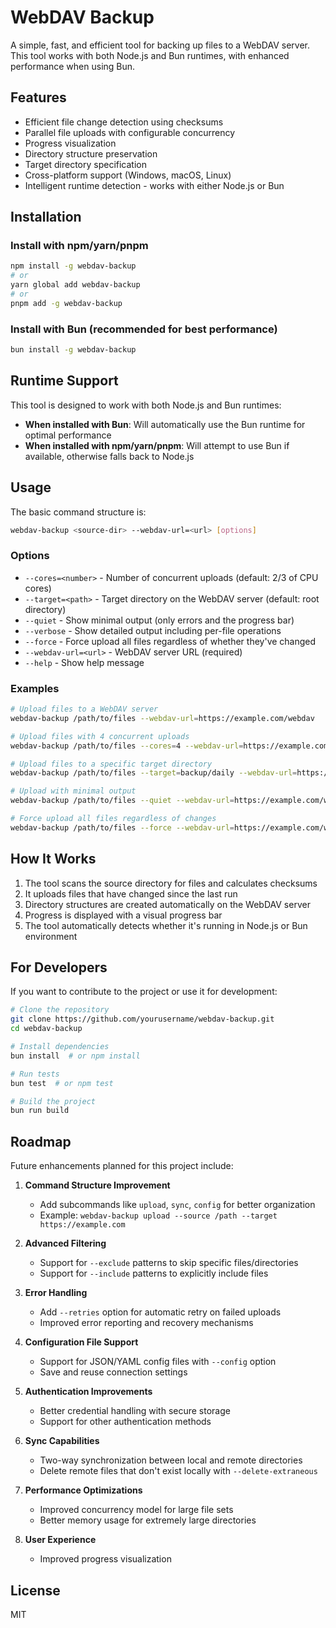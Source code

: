 # WebDAV Backup

A simple, fast, and efficient tool for backing up files to a WebDAV server. This tool works with both Node.js and Bun runtimes, with enhanced performance when using Bun.

## Features

- Efficient file change detection using checksums
- Parallel file uploads with configurable concurrency
- Progress visualization
- Directory structure preservation
- Target directory specification
- Cross-platform support (Windows, macOS, Linux)
- Intelligent runtime detection - works with either Node.js or Bun

## Installation

### Install with npm/yarn/pnpm

```bash
npm install -g webdav-backup
# or
yarn global add webdav-backup
# or
pnpm add -g webdav-backup
```

### Install with Bun (recommended for best performance)

```bash
bun install -g webdav-backup
```

## Runtime Support

This tool is designed to work with both Node.js and Bun runtimes:

- **When installed with Bun**: Will automatically use the Bun runtime for optimal performance
- **When installed with npm/yarn/pnpm**: Will attempt to use Bun if available, otherwise falls back to Node.js

## Usage

The basic command structure is:

```bash
webdav-backup <source-dir> --webdav-url=<url> [options]
```

### Options

- `--cores=<number>` - Number of concurrent uploads (default: 2/3 of CPU cores)
- `--target=<path>` - Target directory on the WebDAV server (default: root directory)
- `--quiet` - Show minimal output (only errors and the progress bar)
- `--verbose` - Show detailed output including per-file operations
- `--force` - Force upload all files regardless of whether they've changed
- `--webdav-url=<url>` - WebDAV server URL (required)
- `--help` - Show help message

### Examples

```bash
# Upload files to a WebDAV server
webdav-backup /path/to/files --webdav-url=https://example.com/webdav

# Upload files with 4 concurrent uploads
webdav-backup /path/to/files --cores=4 --webdav-url=https://example.com/webdav

# Upload files to a specific target directory
webdav-backup /path/to/files --target=backup/daily --webdav-url=https://example.com/webdav

# Upload with minimal output
webdav-backup /path/to/files --quiet --webdav-url=https://example.com/webdav

# Force upload all files regardless of changes
webdav-backup /path/to/files --force --webdav-url=https://example.com/webdav
```

## How It Works

1. The tool scans the source directory for files and calculates checksums
2. It uploads files that have changed since the last run
3. Directory structures are created automatically on the WebDAV server
4. Progress is displayed with a visual progress bar
5. The tool automatically detects whether it's running in Node.js or Bun environment

## For Developers

If you want to contribute to the project or use it for development:

```bash
# Clone the repository
git clone https://github.com/yourusername/webdav-backup.git
cd webdav-backup

# Install dependencies
bun install  # or npm install

# Run tests
bun test  # or npm test

# Build the project
bun run build
```

## Roadmap

Future enhancements planned for this project include:

1. **Command Structure Improvement**
   - Add subcommands like `upload`, `sync`, `config` for better organization
   - Example: `webdav-backup upload --source /path --target https://example.com`

2. **Advanced Filtering**
   - Support for `--exclude` patterns to skip specific files/directories
   - Support for `--include` patterns to explicitly include files

3. **Error Handling**
   - Add `--retries` option for automatic retry on failed uploads
   - Improved error reporting and recovery mechanisms

4. **Configuration File Support**
   - Support for JSON/YAML config files with `--config` option
   - Save and reuse connection settings

5. **Authentication Improvements**
   - Better credential handling with secure storage
   - Support for other authentication methods

6. **Sync Capabilities**
   - Two-way synchronization between local and remote directories
   - Delete remote files that don't exist locally with `--delete-extraneous`

7. **Performance Optimizations**
   - Improved concurrency model for large file sets
   - Better memory usage for extremely large directories

8. **User Experience**
   - Improved progress visualization

## License

MIT 